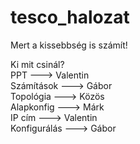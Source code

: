 # tesco_halozat
Mert a kissebbség is számít!  
  
Ki mit csinál?  
PPT ---> Valentin  
Számítások ---> Gábor  
Topológia ---> Közös  
Alapkonfig ---> Márk  
IP cím ---> Valentin  
Konfigurálás ---> Gábor
